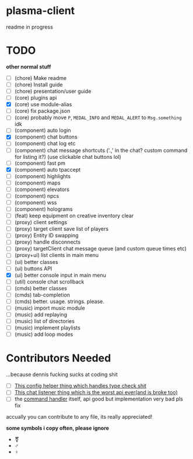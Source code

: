 # plasma-client
readme in progress


# TODO

**other normal stuff**
- [ ] (chore) Make readme
- [ ] (chore) Install guide
- [ ] (chore) presentation/user guide
- [ ] (core) plugins api
- [x] (core) use module-alias
- [ ] (core) fix package.json
- [ ] (core) probably move `P`, `MEDAL_INFO` and `MEDAL_ALERT` to `Msg.something` idk
- [ ] (component) auto login
- [x] (component) chat buttons
- [ ] (component) chat log etc
- [ ] (component) chat message shortcuts ('.,' in the chat? custom command for listing it?) (use clickable chat buttons lol)
- [ ] (component) fast pm
- [x] (component) auto tpaccept
- [ ] (component) highlights
- [ ] (component) maps
- [ ] (component) elevators
- [ ] (component) npcs
- [ ] (component) wss
- [ ] (component) holograms
- [ ] (feat) keep equipment on creative inventory clear
- [ ] (proxy) client settings
- [ ] (proxy) target client save list of players
- [ ] (proxy) Entity ID swapping
- [ ] (proxy) handle disconnects
- [ ] (proxy) targetClient chat message queue (and custom queue times etc)
- [ ] (proxy+ui) list clients in main menu
- [ ] (ui) better classes
- [ ] (ui) buttons API
- [x] (ui) better console input in main menu
- [ ] (util) console chat scrollback
- [ ] (cmds) better classes
- [ ] (cmds) tab-completion
- [ ] (cmds) better. usage. strings. please.
- [ ] (music) import music module
- [ ] (music) add replaying
- [ ] (music) list of directories
- [ ] (music) implement playlists
- [ ] (music) add loop modes

# Contributors Needed
...because dennis fucking sucks at coding shit

- [ ] [This config helper thing which handles type check shit](./src/classes/ConfigHelper.js)
- [ ] [This chat listener thing which is the worst api ever(and is broke too)](./src/classes/ChatListener.js)
- [ ] the [command handler](./src/commands/Handler.js) itself, api good but implementation very bad pls fix

accually you can contribute to any file, its really appreciated!

**some symbols i copy often, please ignore**
- ⚧
- ♂
- ♀